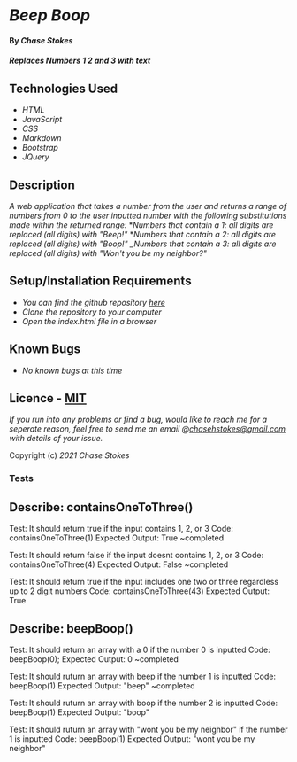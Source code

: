 # _Beep Boop_

#### By _**Chase Stokes**_

#### _Replaces Numbers 1 2 and 3 with text_

## Technologies Used

* _HTML_
* _JavaScript_
* _CSS_
* _Markdown_
* _Bootstrap_
* _JQuery_

## Description

_A web application that takes a number from the user and returns a range of numbers from 0 to the user inputted number with the following substitutions made within the returned range:_
*_Numbers that contain a 1: all digits are replaced (all digits) with "Beep!"_
*_Numbers that contain a 2: all digits are replaced (all digits) with "Boop!"_
*_Numbers that contain a 3: all digits are replaced (all digits) with "Won't you be my neighbor?"*

## Setup/Installation Requirements


* _You can find the github repository [here](https://github.com/Chase-Stokes/beep-boop.git)_
* _Clone the repository to your computer_
* _Open the index.html file in a browser_


## Known Bugs

* _No known bugs at this time_

## Licence - [MIT](https://opensource.org/licenses/MIT)

_If you run into any problems or find a bug, would like to reach me for a seperate reason, feel free to send me an email @chasehstokes@gmail.com with details of your issue._

Copyright (c) _2021_  _Chase Stokes_

### Tests

## Describe: containsOneToThree()

Test: It should return true if the input contains 1, 2, or 3
Code: containsOneToThree(1)
Expected Output: True ~completed

Test: It should return false if the input doesnt contains 1, 2, or 3
Code: containsOneToThree(4)
Expected Output: False ~completed

Test: It should return true if the input includes one two or three regardless up to 2 digit numbers
Code: containsOneToThree(43)
Expected Output: True


## Describe: beepBoop()

Test: It should return an array with a 0 if the number 0 is inputted
Code: beepBoop(0);
Expected Output: 0 ~completed

Test: It should ruturn an array with beep if the number 1 is inputted
Code: beepBoop(1)
Expected Output: "beep" ~completed

Test: It should ruturn an array with boop if the number 2 is inputted
Code: beepBoop(1)
Expected Output: "boop"

Test: It should ruturn an array with "wont you be my neighbor" if the number 1 is inputted
Code: beepBoop(1)
Expected Output: "wont you be my neighbor"
